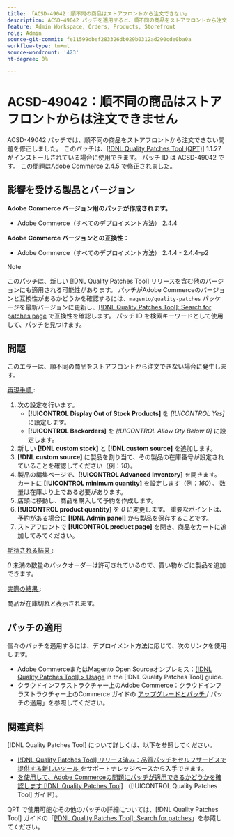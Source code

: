 ```yaml
---
title: 「ACSD-49042：順不同の商品はストアフロントから注文できない」
description: ACSD-49042 パッチを適用すると、順不同の商品をストアフロントから注文できないAdobe Commerceの問題を修正できます。
feature: Admin Workspace, Orders, Products, Storefront
role: Admin
source-git-commit: fe11599dbef283326db029b0312ad290cde0ba0a
workflow-type: tm+mt
source-wordcount: '423'
ht-degree: 0%

---
```


# ACSD-49042：順不同の商品はストアフロントからは注文できません

ACSD-49042 パッチでは、順不同の商品をストアフロントから注文できない問題を修正しました。 このパッチは、[[!DNL Quality Patches Tool (QPT)]](https://experienceleague.adobe.com/ja/docs/commerce-knowledge-base/kb/announcements/commerce-announcements/magento-quality-patches-released-new-tool-to-self-serve-quality-patches) 1.1.27 がインストールされている場合に使用できます。 パッチ ID は ACSD-49042 です。 この問題はAdobe Commerce 2.4.5 で修正されました。

## 影響を受ける製品とバージョン

**Adobe Commerce バージョン用のパッチが作成されます。**

* Adobe Commerce（すべてのデプロイメント方法） 2.4.4

**Adobe Commerce バージョンとの互換性：**

* Adobe Commerce（すべてのデプロイメント方法） 2.4.4 - 2.4.4-p2

>[!NOTE]
>
>このパッチは、新しい [!DNL Quality Patches Tool] リリースを含む他のバージョンにも適用される可能性があります。 パッチがAdobe Commerceのバージョンと互換性があるかどうかを確認するには、`magento/quality-patches` パッケージを最新バージョンに更新し、[[!DNL Quality Patches Tool]: Search for patches page](https://experienceleague.adobe.com/tools/commerce-quality-patches/index.html?lang=ja) で互換性を確認します。 パッチ ID を検索キーワードとして使用して、パッチを見つけます。

## 問題

このエラーは、順不同の商品をストアフロントから注文できない場合に発生します。

<u> 再現手順 </u>:

1. 次の設定を行います。
   * **[!UICONTROL Display Out of Stock Products]** を *[!UICONTROL Yes]* に設定します。
   * **[!UICONTROL Backorders]** を *[!UICONTROL Allow Qty Below 0]* に設定します。
1. 新しい **[!DNL custom stock]** と **[!DNL custom source]** を追加します。
1. **[!DNL custom source]** に製品を割り当て、その製品の在庫番号が設定されていることを確認してください（例：*10*）。
1. 製品の編集ページで、**[!UICONTROL Advanced Inventory]** を開きます。 カートに **[!UICONTROL minimum quantity]** を設定します（例：*160*）。 数量は在庫より上である必要があります。
1. 店頭に移動し、商品を購入して予約を作成します。
1. **[!UICONTROL product quantity]** を *0* に変更します。 重要なポイントは、予約がある場合に **[!DNL Admin panel]** から製品を保存することです。
1. ストアフロントで **[!UICONTROL product page]** を開き、商品をカートに追加してみてください。

<u> 期待される結果 </u>:

*0* 未満の数量のバックオーダーは許可されているので、買い物かごに製品を追加できます。

<u> 実際の結果 </u>:

商品が在庫切れと表示されます。

## パッチの適用

個々のパッチを適用するには、デプロイメント方法に応じて、次のリンクを使用します。

* Adobe CommerceまたはMagento Open Sourceオンプレミス：[[!DNL Quality Patches Tool] > Usage](/help/tools/quality-patches-tool/usage.md) in the [!DNL Quality Patches Tool] guide.
* クラウドインフラストラクチャー上のAdobe Commerce：クラウドインフラストラクチャー上のCommerce ガイドの [ アップグレードとパッチ ](https://experienceleague.adobe.com/docs/commerce-cloud-service/user-guide/develop/upgrade/apply-patches.html?lang=ja)/ パッチの適用」を参照してください。

## 関連資料

[!DNL Quality Patches Tool] について詳しくは、以下を参照してください。

* [[!DNL Quality Patches Tool]  リリース済み：品質パッチをセルフサービスで提供する新しいツール ](https://experienceleague.adobe.com/ja/docs/commerce-knowledge-base/kb/announcements/commerce-announcements/magento-quality-patches-released-new-tool-to-self-serve-quality-patches) をサポートナレッジベースから入手できます。
* [ を使用して、Adobe Commerceの問題にパッチが適用できるかどうかを確認します  [!DNL Quality Patches Tool]](/help/tools/quality-patches-tool/patches-available-in-qpt/check-patch-for-magento-issue-with-magento-quality-patches.md) （[!UICONTROL Quality Patches Tool] ガイド）。


QPT で使用可能なその他のパッチの詳細については、[!DNL Quality Patches Tool] ガイドの「[[!DNL Quality Patches Tool]: Search for patches](https://experienceleague.adobe.com/tools/commerce-quality-patches/index.html?lang=ja)」を参照してください。
